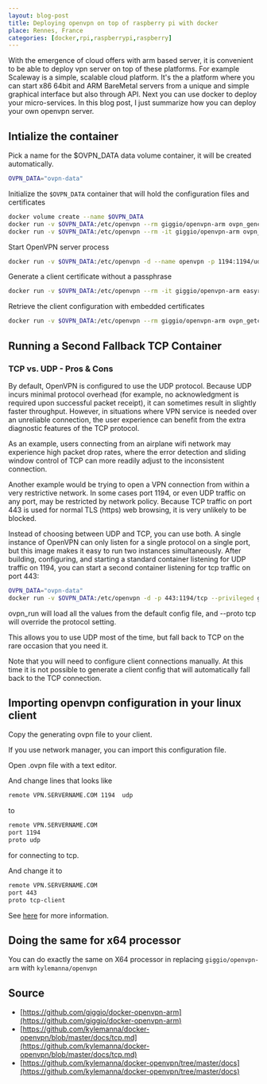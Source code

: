 ```yaml
---
layout: blog-post
title: Deploying openvpn on top of raspberry pi with docker
place: Rennes, France
categories: [docker,rpi,raspberrypi,raspberry]
---
```


With the emergence of cloud offers with arm based server, it is convenient to be able to deploy vpn server on top of these platforms. For example Scaleway is a simple, scalable cloud platform. It's the a platform where you can start x86 64bit and ARM BareMetal servers from a unique and simple graphical interface but also through API. Next you can use docker to deploy your micro-services. In this blog post, I just summarize how you can deploy your own openvpn server. 


<!--more-->

## Intialize the container

Pick a name for the $OVPN_DATA data volume container, it will be created automatically.

```bash
OVPN_DATA="ovpn-data"
```

Initialize the `$OVPN_DATA` container that will hold the configuration files and certificates

```bash
docker volume create --name $OVPN_DATA
docker run -v $OVPN_DATA:/etc/openvpn --rm giggio/openvpn-arm ovpn_genconfig -u udp://VPN.SERVERNAME.COM
docker run -v $OVPN_DATA:/etc/openvpn --rm -it giggio/openvpn-arm ovpn_initpki nopass
```


Start OpenVPN server process

```bash
docker run -v $OVPN_DATA:/etc/openvpn -d --name openvpn -p 1194:1194/udp --cap-add=NET_ADMIN giggio/openvpn-arm
```

Generate a client certificate without a passphrase

```bash
docker run -v $OVPN_DATA:/etc/openvpn --rm -it giggio/openvpn-arm easyrsa build-client-full CLIENTNAME nopass
```

Retrieve the client configuration with embedded certificates

```bash
docker run -v $OVPN_DATA:/etc/openvpn --rm giggio/openvpn-arm ovpn_getclient CLIENTNAME > CLIENTNAME.ovpn
```


## Running a Second Fallback TCP Container

### TCP vs. UDP - Pros & Cons

By default, OpenVPN is configured to use the UDP protocol. Because UDP incurs minimal protocol overhead (for example, no acknowledgment is required upon successful packet receipt), it can sometimes result in slightly faster throughput. However, in situations where VPN service is needed over an unreliable connection, the user experience can benefit from the extra diagnostic features of the TCP protocol.

As an example, users connecting from an airplane wifi network may experience high packet drop rates, where the error detection and sliding window control of TCP can more readily adjust to the inconsistent connection.

Another example would be trying to open a VPN connection from within a very restrictive network. In some cases port 1194, or even UDP traffic on any port, may be restricted by network policy. Because TCP traffic on port 443 is used for normal TLS (https) web browsing, it is very unlikely to be blocked.

Instead of choosing between UDP and TCP, you can use both. A single instance of OpenVPN can only listen for a single protocol on a single port, but this image makes it easy to run two instances simultaneously. After building, configuring, and starting a standard container listening for UDP traffic on 1194, you can start a second container listening for tcp traffic on port 443:

```bash
OVPN_DATA="ovpn-data"
docker run -v $OVPN_DATA:/etc/openvpn -d -p 443:1194/tcp --privileged giggio/openvpn-arm ovpn_run --proto tcp
```

ovpn_run will load all the values from the default config file, and --proto tcp will override the protocol setting.


This allows you to use UDP most of the time, but fall back to TCP on the rare occasion that you need it.

Note that you will need to configure client connections manually. At this time it is not possible to generate a client config that will automatically fall back to the TCP connection.


## Importing openvpn configuration in your linux client

Copy the generating ovpn file to your client. 

If you use network manager, you can import this configuration file. 

Open .ovpn file with a text editor.

And change lines that looks like


```txt
remote VPN.SERVERNAME.COM 1194  udp
```

to

```txt
remote VPN.SERVERNAME.COM 
port 1194 
proto udp
```


for connecting to tcp. 

And change it to 

```txt
remote VPN.SERVERNAME.COM
port 443
proto tcp-client
```

See [here](http://askubuntu.com/questions/760345/cannot-import-saved-openvpn-configuration-file-in-ubuntu-16-04-lts) for more information. 

## Doing the same for x64 processor

You can do exactly the same on X64 processor in replacing `giggio/openvpn-arm` with `kylemanna/openvpn`


## Source 

- [https://github.com/giggio/docker-openvpn-arm](https://github.com/giggio/docker-openvpn-arm)
- [https://github.com/kylemanna/docker-openvpn/blob/master/docs/tcp.md](https://github.com/kylemanna/docker-openvpn/blob/master/docs/tcp.md)
- [https://github.com/kylemanna/docker-openvpn/tree/master/docs](https://github.com/kylemanna/docker-openvpn/tree/master/docs)


